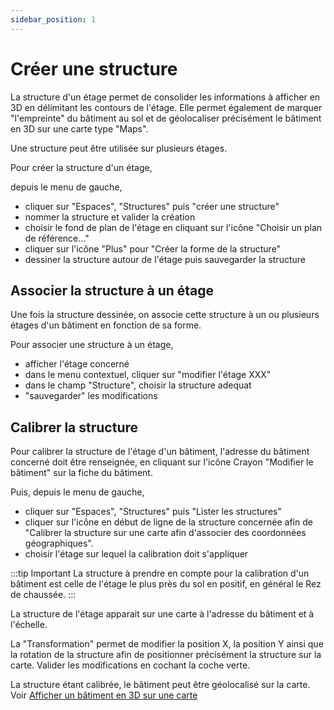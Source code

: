 ```yaml
---
sidebar_position: 1
---
```

# Créer une structure

La structure d'un étage permet de consolider les informations à afficher en 3D en délimitant les contours de l'étage.
Elle permet également de marquer "l'empreinte" du bâtiment au sol et de géolocaliser précisément le bâtiment en 3D sur une carte type "Maps".

Une structure peut être utilisée sur plusieurs étages.

Pour créer la structure d'un étage,

depuis le menu de gauche,

-   cliquer sur "Espaces", "Structures" puis "créer une structure"
-   nommer la structure et valider la création
-   choisir le fond de plan de l'étage en cliquant sur l'icône "Choisir un plan de référence..."
-   cliquer sur l'icône "Plus" pour "Créer la forme de la structure"
-   dessiner la structure autour de l'étage puis sauvegarder la structure

## Associer la structure à un étage

Une fois la structure dessinée, on associe cette structure à un ou plusieurs étages d'un bâtiment en fonction de sa forme.

Pour associer une structure à un étage,

-   afficher l'étage concerné
-   dans le menu contextuel, cliquer sur "modifier l'étage XXX"
-   dans le champ "Structure", choisir la structure adequat
-   "sauvegarder" les modifications

## Calibrer la structure

Pour calibrer la structure de l'étage d'un bâtiment, l'adresse du bâtiment concerné doit être renseignée, en cliquant sur l'icône Crayon "Modifier le bâtiment" sur la fiche du bâtiment.

Puis, depuis le menu de gauche,

-   cliquer sur "Espaces", "Structures" puis "Lister les structures"
-   cliquer sur l'icône en début de ligne de la structure concernée afin de "Calibrer la structure sur une carte afin d'associer des coordonnées géographiques".
-   choisir l'étage sur lequel la calibration doit s'appliquer


:::tip Important
La structure à prendre en compte pour la calibration d'un bâtiment est celle de l'étage le plus près du sol en positif, en général le Rez de chaussée.
:::

La structure de l'étage apparait sur une carte à l'adresse du bâtiment et à l'échelle.

La "Transformation" permet de modifier la position X, la position Y ainsi que la rotation de la structure afin de positionner précisément la structure sur la carte.
Valider les modifications en cochant la coche verte.

La structure étant calibrée, le bâtiment peut être géolocalisé sur la carte. Voir [Afficher un bâtiment en 3D sur une carte](https://help.surfy.pro/docs/views/3dviews/#afficher-un-b%C3%A2timent-en-3d-sur-une-carte)


